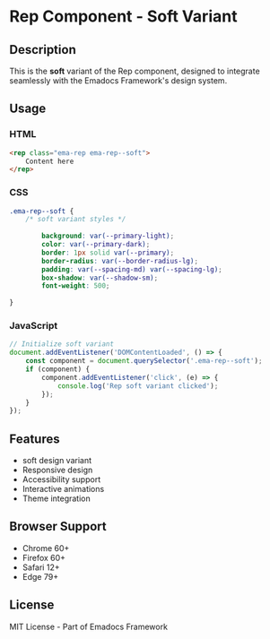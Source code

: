 # Rep Component - Soft Variant

## Description
This is the **soft** variant of the Rep component, designed to integrate seamlessly with the Emadocs Framework's design system.

## Usage

### HTML
```html
<rep class="ema-rep ema-rep--soft">
    Content here
</rep>
```

### CSS
```css
.ema-rep--soft {
    /* soft variant styles */
    
        background: var(--primary-light);
        color: var(--primary-dark);
        border: 1px solid var(--primary);
        border-radius: var(--border-radius-lg);
        padding: var(--spacing-md) var(--spacing-lg);
        box-shadow: var(--shadow-sm);
        font-weight: 500;
    
}
```

### JavaScript
```javascript
// Initialize soft variant
document.addEventListener('DOMContentLoaded', () => {
    const component = document.querySelector('.ema-rep--soft');
    if (component) {
        component.addEventListener('click', (e) => {
            console.log('Rep soft variant clicked');
        });
    }
});
```

## Features
- soft design variant
- Responsive design
- Accessibility support
- Interactive animations
- Theme integration

## Browser Support
- Chrome 60+
- Firefox 60+
- Safari 12+
- Edge 79+

## License
MIT License - Part of Emadocs Framework
